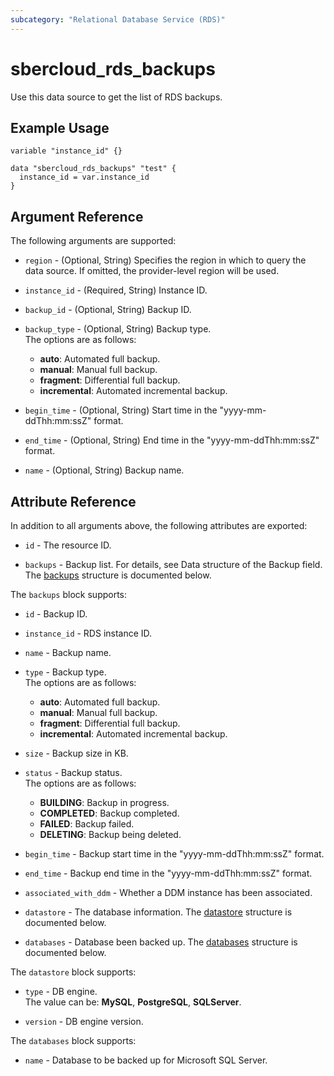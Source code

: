```yaml
---
subcategory: "Relational Database Service (RDS)"
---
```


# sbercloud_rds_backups

Use this data source to get the list of RDS backups.

## Example Usage

```hcl
variable "instance_id" {}

data "sbercloud_rds_backups" "test" {
  instance_id = var.instance_id
}
```

## Argument Reference

The following arguments are supported:

* `region` - (Optional, String) Specifies the region in which to query the data source.
  If omitted, the provider-level region will be used.

* `instance_id` - (Required, String) Instance ID.

* `backup_id` - (Optional, String) Backup ID.

* `backup_type` - (Optional, String) Backup type.  
  The options are as follows:
    - **auto**: Automated full backup.
    - **manual**: Manual full backup.
    - **fragment**: Differential full backup.
    - **incremental**: Automated incremental backup.

* `begin_time` - (Optional, String) Start time in the "yyyy-mm-ddThh:mm:ssZ" format.

* `end_time` - (Optional, String) End time in the "yyyy-mm-ddThh:mm:ssZ" format.

* `name` - (Optional, String) Backup name.

## Attribute Reference

In addition to all arguments above, the following attributes are exported:

* `id` - The resource ID.

* `backups` - Backup list. For details, see Data structure of the Backup field.
  The [backups](#Backup_Backup) structure is documented below.

<a name="Backup_Backup"></a>
The `backups` block supports:

* `id` - Backup ID.

* `instance_id` - RDS instance ID.

* `name` - Backup name.

* `type` - Backup type.  
  The options are as follows:
    - **auto**: Automated full backup.
    - **manual**: Manual full backup.
    - **fragment**: Differential full backup.
    - **incremental**: Automated incremental backup.

* `size` - Backup size in KB.

* `status` - Backup status.  
  The options are as follows:
    - **BUILDING**: Backup in progress.
    - **COMPLETED**: Backup completed.
    - **FAILED**: Backup failed.
    - **DELETING**: Backup being deleted.

* `begin_time` - Backup start time in the "yyyy-mm-ddThh:mm:ssZ" format.

* `end_time` - Backup end time in the "yyyy-mm-ddThh:mm:ssZ" format.

* `associated_with_ddm` - Whether a DDM instance has been associated.

* `datastore` - The database information.
  The [datastore](#Backup_BackupDatastore) structure is documented below.

* `databases` - Database been backed up.
  The [databases](#Backup_BackupDatabases) structure is documented below.

<a name="Backup_BackupDatastore"></a>
The `datastore` block supports:

* `type` - DB engine.  
The value can be: **MySQL**, **PostgreSQL**, **SQLServer**.

* `version` - DB engine version.

<a name="Backup_BackupDatabases"></a>
The `databases` block supports:

* `name` - Database to be backed up for Microsoft SQL Server.
